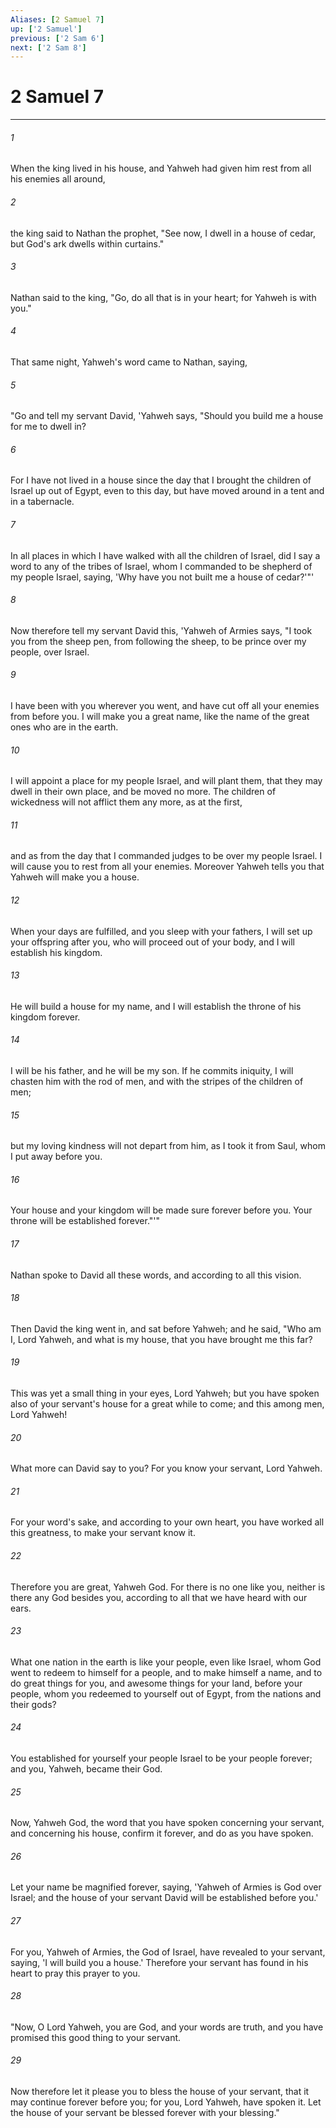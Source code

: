 ```yaml
---
Aliases: [2 Samuel 7]
up: ['2 Samuel']
previous: ['2 Sam 6']
next: ['2 Sam 8']
---
```

# 2 Samuel 7
***





###### 1 

When the king lived in his house, and Yahweh had given him rest from all his enemies all around, 



###### 2 

the king said to Nathan the prophet, "See now, I dwell in a house of cedar, but God's ark dwells within curtains." 



###### 3 

Nathan said to the king, "Go, do all that is in your heart; for Yahweh is with you." 



###### 4 

That same night, Yahweh's word came to Nathan, saying, 



###### 5 

"Go and tell my servant David, 'Yahweh says, "Should you build me a house for me to dwell in? 



###### 6 

For I have not lived in a house since the day that I brought the children of Israel up out of Egypt, even to this day, but have moved around in a tent and in a tabernacle. 



###### 7 

In all places in which I have walked with all the children of Israel, did I say a word to any of the tribes of Israel, whom I commanded to be shepherd of my people Israel, saying, 'Why have you not built me a house of cedar?'"' 



###### 8 

Now therefore tell my servant David this, 'Yahweh of Armies says, "I took you from the sheep pen, from following the sheep, to be prince over my people, over Israel. 



###### 9 

I have been with you wherever you went, and have cut off all your enemies from before you. I will make you a great name, like the name of the great ones who are in the earth. 



###### 10 

I will appoint a place for my people Israel, and will plant them, that they may dwell in their own place, and be moved no more. The children of wickedness will not afflict them any more, as at the first, 



###### 11 

and as from the day that I commanded judges to be over my people Israel. I will cause you to rest from all your enemies. Moreover Yahweh tells you that Yahweh will make you a house. 



###### 12 

When your days are fulfilled, and you sleep with your fathers, I will set up your offspring after you, who will proceed out of your body, and I will establish his kingdom. 



###### 13 

He will build a house for my name, and I will establish the throne of his kingdom forever. 



###### 14 

I will be his father, and he will be my son. If he commits iniquity, I will chasten him with the rod of men, and with the stripes of the children of men; 



###### 15 

but my loving kindness will not depart from him, as I took it from Saul, whom I put away before you. 



###### 16 

Your house and your kingdom will be made sure forever before you. Your throne will be established forever."'" 



###### 17 

Nathan spoke to David all these words, and according to all this vision. 



###### 18 

Then David the king went in, and sat before Yahweh; and he said, "Who am I, Lord Yahweh, and what is my house, that you have brought me this far? 



###### 19 

This was yet a small thing in your eyes, Lord Yahweh; but you have spoken also of your servant's house for a great while to come; and this among men, Lord Yahweh! 



###### 20 

What more can David say to you? For you know your servant, Lord Yahweh. 



###### 21 

For your word's sake, and according to your own heart, you have worked all this greatness, to make your servant know it. 



###### 22 

Therefore you are great, Yahweh God. For there is no one like you, neither is there any God besides you, according to all that we have heard with our ears. 



###### 23 

What one nation in the earth is like your people, even like Israel, whom God went to redeem to himself for a people, and to make himself a name, and to do great things for you, and awesome things for your land, before your people, whom you redeemed to yourself out of Egypt, from the nations and their gods? 



###### 24 

You established for yourself your people Israel to be your people forever; and you, Yahweh, became their God. 



###### 25 

Now, Yahweh God, the word that you have spoken concerning your servant, and concerning his house, confirm it forever, and do as you have spoken. 



###### 26 

Let your name be magnified forever, saying, 'Yahweh of Armies is God over Israel; and the house of your servant David will be established before you.' 



###### 27 

For you, Yahweh of Armies, the God of Israel, have revealed to your servant, saying, 'I will build you a house.' Therefore your servant has found in his heart to pray this prayer to you. 



###### 28 

"Now, O Lord Yahweh, you are God, and your words are truth, and you have promised this good thing to your servant. 



###### 29 

Now therefore let it please you to bless the house of your servant, that it may continue forever before you; for you, Lord Yahweh, have spoken it. Let the house of your servant be blessed forever with your blessing."
